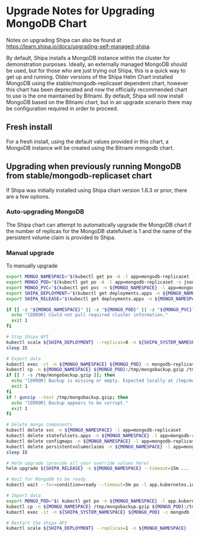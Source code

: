 # Upgrade Notes for Upgrading MongoDB Chart

Notes on upgrading Shipa can also be found at <https://learn.shipa.io/docs/upgrading-self-managed-shipa>.

By default, Shipa installs a MongoDB instance within the cluster for demonstration purposes. Ideally, an externally managed MongoDB should be used, but for those who are just trying out Shipa, this is a quick way to get up and running. Older versions of the Shipa Helm Chart installed MongoDB using the stable/mongodb-replicaset dependent chart, however this chart has been deprecated and now the officially recommended chart to use is the one maintained by Bitnami. By default, Shipa will now install MongoDB based on the Bitnami chart, but in an upgrade scenario there may be configuration required in order to proceed.

## Fresh install

For a fresh install, using the default values provided in this chart, a MongoDB instance will be created using the Bitnami mongodb chart.

## Upgrading when previously running MongoDB from stable/mongodb-replicaset chart

If Shipa was initially installed using Shipa chart version 1.6.3 or prior, there are a few options.

### Auto-upgrading MongoDB

The Shipa chart can attempt to automatically upgrade the MongoDB chart if the number of replicas for the MongoDB statefulset is 1 and the name of the persistent volume claim is provided to Shipa.

### Manual upgrade

To manually upgrade

```bash
export MONGO_NAMESPACE="$(kubectl get po -A -l app=mongodb-replicaset -o jsonpath='{.items[0].metadata.namespace}')"
export MONGO_POD="$(kubectl get po -A -l app=mongodb-replicaset -o jsonpath='{.items[0].metadata.name}')"
export MONGO_PVC="$(kubectl get pvc -n ${MONGO_NAMESPACE} -l app=mongodb-replicaset -o jsonpath='{.items[0].metadata.name}')"
export SHIPA_DEPLOYMENT="$(kubectl get deployments.apps -n ${MONGO_NAMESPACE} -l app.kubernetes.io/instance=shipa -o name | grep -e '.*-api$')"
export SHIPA_RELEASE="$(kubectl get deployments.apps -n ${MONGO_NAMESPACE} -l app.kubernetes.io/instance=shipa -o jsonpath='{.items[0].metadata.annotations.meta\.helm\.sh\/release-name}')"

if [[ -z "${MONGO_NAMESPACE}" || -z "${MONGO_POD}" || -z "${MONGO_PVC}" || -z "${SHIPA_DEPLOYMENT}" || -z "${SHIPA_RELEASE}" ]]; then
  echo "[ERROR] Could not pull required cluster information."
  exit 1
fi

# Stop Shipa API
kubectl scale ${SHIPA_DEPLOYMENT} --replicas=0 -n ${SHIPA_SYSTEM_NAMESPACE}
sleep 15

# Export data
kubectl exec -it -n ${MONGO_NAMESPACE} ${MONGO_POD} -c mongodb-replicaset -- mongodump -d shipa --gzip --archive=/tmp/mongobackup.gzip
kubectl cp -n ${MONGO_NAMESPACE} ${MONGO_POD}:/tmp/mongobackup.gzip /tmp/mongobackup.gzip -c mongodb-replicaset
if [[ ! -s /tmp/mongobackup.gzip ]]; then
  echo "[ERROR] Backup is missing or empty. Expected locally at /tmp/mongobackup.gzip"
  exit 1
fi
if ! gunzip --test /tmp/mongobackup.gzip; then
  echo "[ERROR] Backup appears to be corrupt."
  exit 1
fi

# Delete mongo components
kubectl delete svc -n ${MONGO_NAMESPACE} -l app=mongodb-replicaset
kubectl delete statefulsets.apps -n ${MONGO_NAMESPACE} -l app=mongodb-replicaset
kubectl delete configmaps -n ${MONGO_NAMESPACE} -l app=mongodb-replicaset
kubectl delete persistentvolumeclaims -n ${MONGO_NAMESPACE} -l app=mongodb-replicaset
sleep 15

# Helm upgrade (provide all your override values here)
helm upgrade ${SHIPA_RELEASE} -n ${MONGO_NAMESPACE} --timeout=15m ...

# Wait for MongoDB to be ready
kubectl wait --for=condition=ready --timeout=5m po -l app.kubernetes.io/name=mongodb -n ${MONGO_NAMESPACE}

# Import data
export MONGO_POD="$( kubectl get po -n ${MONGO_NAMESPACE} -l app.kubernetes.io/name=mongodb -o jsonpath='{.items[0].metadata.name}')"
kubectl cp -n ${MONGO_NAMESPACE} /tmp/mongobackup.gzip ${MONGO_POD}:/tmp/mongobackup.gzip -c mongodb
kubectl exec -it -n ${SHIPA_SYSTEM_NAMESPACE} ${MONGO_POD} -c mongodb -- mongorestore -d shipa --gzip --archive=/tmp/mongobackup.gzip

# Restart the Shipa API
kubectl scale ${SHIPA_DEPLOYMENT} --replicas=1 -n ${MONGO_NAMESPACE}
```
